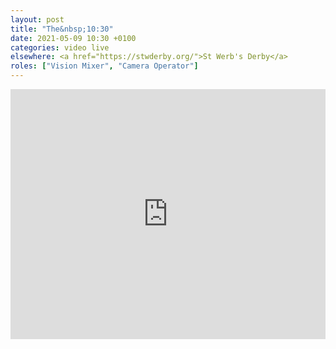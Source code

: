 ```yaml
---
layout: post
title: "The&nbsp;10:30"
date: 2021-05-09 10:30 +0100
categories: video live
elsewhere: <a href="https://stwderby.org/">St Werb's Derby</a>
roles: ["Vision Mixer", "Camera Operator"]
---
```


<iframe width="100%" height="400em" src="https://www.youtube.com/embed/Tw75ao0GKSE" frameborder="0" allow="accelerometer; autoplay; clipboard-write; encrypted-media; gyroscope; picture-in-picture" allowfullscreen></iframe>
